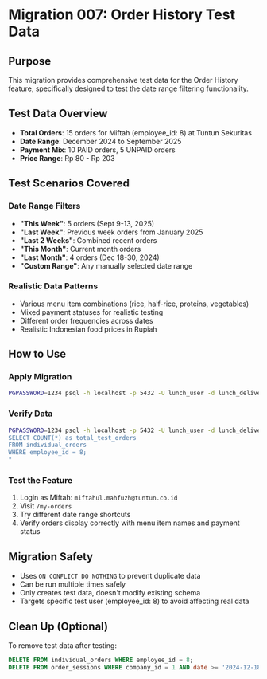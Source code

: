 # Migration 007: Order History Test Data

## Purpose
This migration provides comprehensive test data for the Order History feature, specifically designed to test the date range filtering functionality.

## Test Data Overview
- **Total Orders**: 15 orders for Miftah (employee_id: 8) at Tuntun Sekuritas
- **Date Range**: December 2024 to September 2025
- **Payment Mix**: 10 PAID orders, 5 UNPAID orders  
- **Price Range**: Rp 80 - Rp 203

## Test Scenarios Covered

### Date Range Filters
- **"This Week"**: 5 orders (Sept 9-13, 2025)
- **"Last Week"**: Previous week orders from January 2025
- **"Last 2 Weeks"**: Combined recent orders
- **"This Month"**: Current month orders  
- **"Last Month"**: 4 orders (Dec 18-30, 2024)
- **"Custom Range"**: Any manually selected date range

### Realistic Data Patterns
- Various menu item combinations (rice, half-rice, proteins, vegetables)
- Mixed payment statuses for realistic testing
- Different order frequencies across dates
- Realistic Indonesian food prices in Rupiah

## How to Use

### Apply Migration
```bash
PGPASSWORD=1234 psql -h localhost -p 5432 -U lunch_user -d lunch_delivery -f migrations/007_test_data_order_history.sql
```

### Verify Data
```bash
PGPASSWORD=1234 psql -h localhost -p 5432 -U lunch_user -d lunch_delivery -c "
SELECT COUNT(*) as total_test_orders 
FROM individual_orders 
WHERE employee_id = 8;
"
```

### Test the Feature
1. Login as Miftah: `miftahul.mahfuzh@tuntun.co.id`
2. Visit `/my-orders`
3. Try different date range shortcuts
4. Verify orders display correctly with menu item names and payment status

## Migration Safety
- Uses `ON CONFLICT DO NOTHING` to prevent duplicate data
- Can be run multiple times safely
- Only creates test data, doesn't modify existing schema
- Targets specific test user (employee_id: 8) to avoid affecting real data

## Clean Up (Optional)
To remove test data after testing:
```sql
DELETE FROM individual_orders WHERE employee_id = 8;
DELETE FROM order_sessions WHERE company_id = 1 AND date >= '2024-12-18';
```